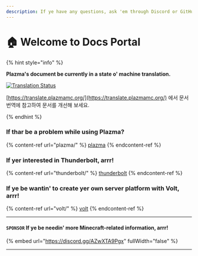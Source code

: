 ```yaml
---
description: If ye have any questions, ask 'em through Discord or GitHub Issues, savvy.
---
```


# 🏠 Welcome to Docs Portal

{% hint style="info" %}

**Plazma's document be currently in a state o' machine translation.**

[![Translation Status](https://badge.plazmamc.org/internal/crowdin)](https://translate.plazmamc.org/)

[https://translate.plazmamc.org/](https://translate.plazmamc.org/) 에서 문서 번역에 참고하여 문서를 개선해 보세요.

{% endhint %}

### If thar be a problem while using Plazma?

{% content-ref url="plazma/" %}
[plazma](plazma/)
{% endcontent-ref %}

### If yer interested in Thunderbolt, arrr!

{% content-ref url="thunderbolt/" %}
[thunderbolt](thunderbolt/)
{% endcontent-ref %}

### If ye be wantin' to create yer own server platform with Volt, arrr!

{% content-ref url="volt/" %}
[volt](volt/)
{% endcontent-ref %}

***

#### `SPONSOR` If ye be needin' more Minecraft-related information, arrr! <a href="#etc-1" id="etc-1"></a>

{% embed url="https://discord.gg/AZwXTA9Pgx" fullWidth="false" %}

***
